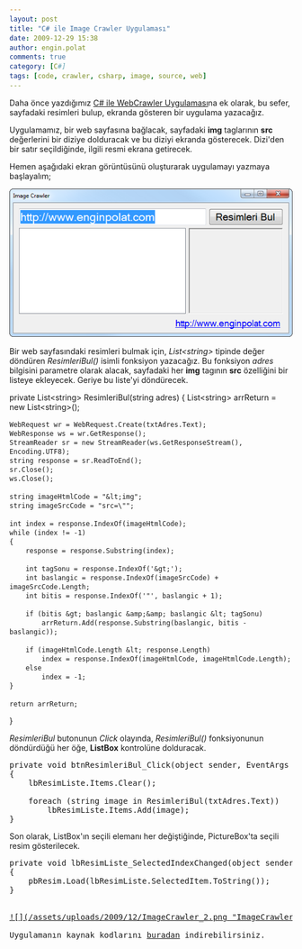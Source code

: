 ```yaml
---
layout: post
title: "C# ile Image Crawler Uygulaması"
date: 2009-12-29 15:38
author: engin.polat
comments: true
category: [C#]
tags: [code, crawler, csharp, image, source, web]
---
```

Daha önce yazdığımız <a title="enginpolat.com: WebCrawler" href="/csharp-ile-webcrawler-uygulamasi/" target="_self">C# ile WebCrawler Uygulaması</a>na ek olarak, bu sefer, sayfadaki resimleri bulup, ekranda gösteren bir uygulama yazacağız.

Uygulamamız, bir web sayfasına bağlacak, sayfadaki **img** taglarının **src** değerlerini bir diziye dolduracak ve bu diziyi ekranda gösterecek. Dizi'den bir satır seçildiğinde, ilgili resmi ekrana getirecek.

Hemen aşağıdaki ekran görüntüsünü oluşturarak uygulamayı yazmaya başlayalım;

<a href="/assets/uploads/2009/12/ImageCrawler_1.png">![](/assets/uploads/2009/12/ImageCrawler_1.png "ImageCrawler_1")</a>

Bir web sayfasındaki resimleri bulmak için, *List&lt;string&gt;* tipinde değer döndüren *ResimleriBul()* isimli fonksiyon yazacağız. Bu fonksiyon *adres* bilgisini parametre olarak alacak, sayfadaki her **img** tagının **src** özelliğini bir listeye ekleyecek. Geriye bu liste'yi döndürecek.



private List&lt;string&gt; ResimleriBul(string adres)
{
    List&lt;string&gt; arrReturn = new List&lt;string&gt;();

    WebRequest wr = WebRequest.Create(txtAdres.Text);
    WebResponse ws = wr.GetResponse();
    StreamReader sr = new StreamReader(ws.GetResponseStream(), Encoding.UTF8);
    string response = sr.ReadToEnd();
    sr.Close();
    ws.Close();

    string imageHtmlCode = "&lt;img";
    string imageSrcCode = "src=\"";

    int index = response.IndexOf(imageHtmlCode);
    while (index != -1)
    {
        response = response.Substring(index);

        int tagSonu = response.IndexOf('&gt;');
        int baslangic = response.IndexOf(imageSrcCode) + imageSrcCode.Length;
        int bitis = response.IndexOf('"', baslangic + 1);

        if (bitis &gt; baslangic &amp;&amp; baslangic &lt; tagSonu)
            arrReturn.Add(response.Substring(baslangic, bitis - baslangic));

        if (imageHtmlCode.Length &lt; response.Length)
            index = response.IndexOf(imageHtmlCode, imageHtmlCode.Length);
        else
            index = -1;
    }

    return arrReturn;
}</pre>

*ResimleriBul* butonunun *Click* olayında, *ResimleriBul()* fonksiyonunun döndürdüğü her öğe, **ListBox** kontrolüne dolduracak.

<pre class="brush:csharp">private void btnResimleriBul_Click(object sender, EventArgs e)
{
    lbResimListe.Items.Clear();

    foreach (string image in ResimleriBul(txtAdres.Text))
        lbResimListe.Items.Add(image);
}</pre>

Son olarak, ListBox'ın seçili elemanı her değiştiğinde, PictureBox'ta seçili resim gösterilecek.

<pre class="brush:csharp">private void lbResimListe_SelectedIndexChanged(object sender, EventArgs e)
{
    pbResim.Load(lbResimListe.SelectedItem.ToString());
}


<a href="/assets/uploads/2009/12/ImageCrawler_2.png">![](/assets/uploads/2009/12/ImageCrawler_2.png "ImageCrawler_2")</a>

Uygulamanın kaynak kodlarını <a title="enginpolat.com: Image Crawler" href="/assets/uploads/2009/12/ImageCrawler.rar" target="_blank">buradan</a> indirebilirsiniz.

